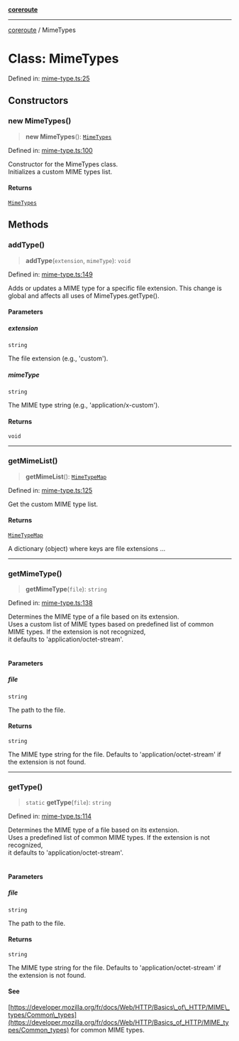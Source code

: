 [**coreroute**](../README.md)

***

[coreroute](../globals.md) / MimeTypes

# Class: MimeTypes

Defined in: [mime-type.ts:25](https://github.com/cmames/CoreRoute/blob/2116a239468e5fe8ebe82c1ab9ec167faafc5408/src/mime-type.ts#L25)

## Constructors

### new MimeTypes()

> **new MimeTypes**(): [`MimeTypes`](MimeTypes.md)

Defined in: [mime-type.ts:100](https://github.com/cmames/CoreRoute/blob/2116a239468e5fe8ebe82c1ab9ec167faafc5408/src/mime-type.ts#L100)

Constructor for the MimeTypes class.<br>
Initializes a custom MIME types list.<br>

#### Returns

[`MimeTypes`](MimeTypes.md)

## Methods

### addType()

> **addType**(`extension`, `mimeType`): `void`

Defined in: [mime-type.ts:149](https://github.com/cmames/CoreRoute/blob/2116a239468e5fe8ebe82c1ab9ec167faafc5408/src/mime-type.ts#L149)

Adds or updates a MIME type for a specific file extension.
This change is global and affects all uses of MimeTypes.getType().

#### Parameters

##### extension

`string`

The file extension (e.g., 'custom').

##### mimeType

`string`

The MIME type string (e.g., 'application/x-custom').

#### Returns

`void`

***

### getMimeList()

> **getMimeList**(): [`MimeTypeMap`](../type-aliases/MimeTypeMap.md)

Defined in: [mime-type.ts:125](https://github.com/cmames/CoreRoute/blob/2116a239468e5fe8ebe82c1ab9ec167faafc5408/src/mime-type.ts#L125)

Get the custom MIME type list.

#### Returns

[`MimeTypeMap`](../type-aliases/MimeTypeMap.md)

A dictionary (object) where keys are file extensions ...

***

### getMimeType()

> **getMimeType**(`file`): `string`

Defined in: [mime-type.ts:138](https://github.com/cmames/CoreRoute/blob/2116a239468e5fe8ebe82c1ab9ec167faafc5408/src/mime-type.ts#L138)

Determines the MIME type of a file based on its extension.<br>
Uses a custom list of MIME types based on predefined list of common MIME types. If the extension is not recognized,<br>
it defaults to 'application/octet-stream'.<br>
<br>

#### Parameters

##### file

`string`

The path to the file.

#### Returns

`string`

The MIME type string for the file.
                 Defaults to 'application/octet-stream' if the extension is not found.

***

### getType()

> `static` **getType**(`file`): `string`

Defined in: [mime-type.ts:114](https://github.com/cmames/CoreRoute/blob/2116a239468e5fe8ebe82c1ab9ec167faafc5408/src/mime-type.ts#L114)

Determines the MIME type of a file based on its extension.<br>
Uses a predefined list of common MIME types. If the extension is not recognized,<br>
it defaults to 'application/octet-stream'.<br>
<br>

#### Parameters

##### file

`string`

The path to the file.

#### Returns

`string`

The MIME type string for the file.
                 Defaults to 'application/octet-stream' if the extension is not found.

#### See

[https://developer.mozilla.org/fr/docs/Web/HTTP/Basics\_of\_HTTP/MIME\_types/Common\_types](https://developer.mozilla.org/fr/docs/Web/HTTP/Basics_of_HTTP/MIME_types/Common_types) for common MIME types.
